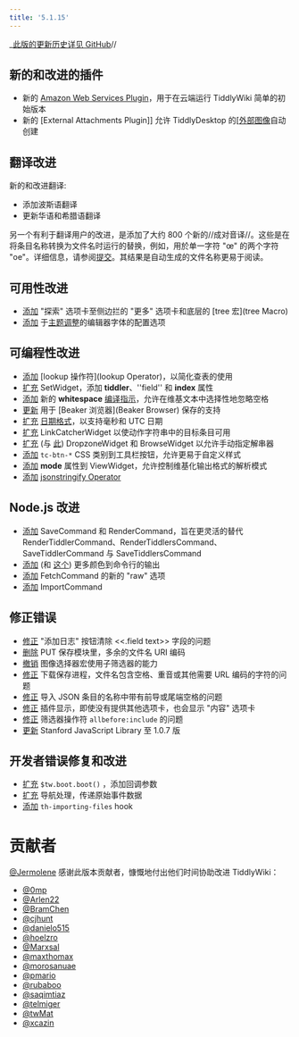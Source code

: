 ```yaml
---
title: '5.1.15'
---
```


_[此版的更新历史详见 GitHub](https:_github.com/Jermolene/TiddlyWiki5/compare/v5.1.14...v5.1.15)//

## 新的和改进的插件

* 新的 [Amazon Web Services Plugin](#Amazon%20Web%20Services%20Plugin)，用于在云端运行 TiddlyWiki 简单的初始版本
* 新的 [External Attachments Plugin]] 允许 TiddlyDesktop 的[[外部图像](ExternalImages)自动创建

## 翻译改进

新的和改进翻译:

* 添加波斯语翻译
* 更新华语和希腊语翻译

另一个有利于翻译用户的改进，是添加了大约 800 个新的//成对音译//。这些是在将条目名称转换为文件名时运行的替换，例如，用於单一字符 "œ" 的两个字符 "oe"。详细信息，请参阅[提交](https://github.com/Jermolene/TiddlyWiki5/commit/5cdf86b3072604f8c556c84f266767be5b8e75c3)。其结果是自动生成的文件名称更易于阅读。

## 可用性改进

* [添加](https://github.com/Jermolene/TiddlyWiki5/commit/1e9d214f67906e63758f8665091bc0ef6651f10d) "探索" 选项卡至侧边拦的 "更多" 选项卡和底层的 [tree 宏](tree Macro)
* [添加](https://github.com/Jermolene/TiddlyWiki5/commit/cee7baa1831a8f236c46d8c438c2a4d9bda8a0e2) 于[主题调整]($:/themes/tiddlywiki/vanilla/themetweaks)的编辑器字体的配置选项

## 可编程性改进

* [添加](https://github.com/Jermolene/TiddlyWiki5/commit/aa417fe899d0983ad8a3fe1fdfe9cac42364b2b6) [lookup 操作符](lookup Operator)，以简化查表的使用
* [扩充](https://github.com/Jermolene/TiddlyWiki5/commit/5dd3d97760083f7c6ba9a6cd6186525edb3fb836) SetWidget，添加 **tiddler**、''field'' 和 **index** 属性
* [添加](https://github.com/Jermolene/TiddlyWiki5/commit/d966583854d7c7f4a7df25c0e2a8d6b9e217a12c) 新的 **whitespace** [编译指示](Pragma)，允许在维基文本中选择性地忽略空格
* [更新](https://github.com/Jermolene/TiddlyWiki5/commit/ef9efbc3995248d72148423bee10a1374c842926) 用于 [Beaker 浏览器](Beaker Browser) 保存的支持
* [扩充](https://github.com/Jermolene/TiddlyWiki5/commit/4db950cc450ef1ea87ce8f480fe882f2b108cdb4) [日期格式](DateFormat)，以支持毫秒和 UTC 日期
* [扩充](https://github.com/Jermolene/TiddlyWiki5/commit/dc295b2536cdf411893e15b6dc0d62107f50a08d) LinkCatcherWidget 以使动作字符串中的目标条目可用
* [扩充](https://github.com/Jermolene/TiddlyWiki5/commit/596dfa1d5058e030a318e4a0f23d078500c3d154) (与 [此](https://github.com/Jermolene/TiddlyWiki5/commit/a4d919f45caae393f99018e0d797980b3667867f)) DropzoneWidget 和 BrowseWidget 以允许手动指定解串器
* [添加](https://github.com/Jermolene/TiddlyWiki5/commit/523280362b529ee73229001a1bcd79272f483908) `tc-btn-*` CSS 类别到工具栏按钮，允许更易于自定义样式
* [添加](https://github.com/Jermolene/TiddlyWiki5/commit/8293a77c6e6870960956dcf1501c687d2f88ea3c) **mode** 属性到 ViewWidget，允许控制维基化输出格式的解析模式
* [添加](https://github.com/Jermolene/TiddlyWiki5/commit/d7a6816307f4fd47df29cb8e0343ea39c079a2b0) [jsonstringify Operator](#jsonstringify%20Operator)

## Node.js 改进

* [添加](https://github.com/Jermolene/TiddlyWiki5/commit/35a7a66b019f2ea0532ba65cd5475f5cfe46a860) SaveCommand 和 RenderCommand，旨在更灵活的替代 RenderTiddlerCommand、RenderTiddlersCommand、SaveTiddlerCommand 与 SaveTiddlersCommand
* [添加](https://github.com/Jermolene/TiddlyWiki5/commit/51b1ead5c9aa5a754e7fdc0bfbf241dd98db5f7c) (和 [这个](https://github.com/Jermolene/TiddlyWiki5/commit/1b7d9d65f42e77fdceb11b0b0b9ab9a63f6762e9)) 更多颜色到命令行的输出
* [添加](https://github.com/Jermolene/TiddlyWiki5/commit/c179dc93cbd8947f92a8007d28c497b70efc4204) FetchCommand 的新的 "raw" 选项
* [添加](https://github.com/Jermolene/TiddlyWiki5/commit/e951047461c3c2c273484a759ce5fc2c388fb684) ImportCommand

## 修正错误

* [修正](https://github.com/Jermolene/TiddlyWiki5/pull/2821) "添加日志" 按钮清除 <<.field text>> 字段的问题
* [删除](https://github.com/Jermolene/TiddlyWiki5/commit/c069d48a2a690b333c0733328f3574ae8a76e435) PUT 保存模块里，多余的文件名 URI 编码
* [撤销](https://github.com/Jermolene/TiddlyWiki5/pull/2940) 图像选择器宏使用子筛选器的能力
* [修正](https://github.com/Jermolene/TiddlyWiki5/commit/ccac0258af9b6d8c93d41b1f170e20dbf2efe3f3) 下载保存进程，文件名包含空格、重音或其他需要 URL 编码的字符的问题
* [修正](https://github.com/Jermolene/TiddlyWiki5/issues/2850) 导入 JSON 条目的名称中带有前导或尾端空格的问题
* [修正](https://github.com/Jermolene/TiddlyWiki5/commit/683285d44943db2d993bd574ed2d2f8a07dfc816) 插件显示，即使没有提供其他选项卡，也会显示 "内容" 选项卡
* [修正](https://github.com/Jermolene/TiddlyWiki5/pull/2842) 筛选器操作符 `allbefore:include` 的问题
* [更新](https://github.com/Jermolene/TiddlyWiki5/commit/e471bd54d42226d3b6d070b8561f8883f44df68a) Stanford JavaScript Library 至 1.0.7 版

## 开发者错误修复和改进

* [扩充](https://github.com/Jermolene/TiddlyWiki5/commit/0bc325025a61c265dafe7ce8750ea8deed2be51b) `$tw.boot.boot()` ，添加回调参数
* [扩充](https://github.com/Jermolene/TiddlyWiki5/commit/d89010752a8b169a4917bde9a9028ddd871e743d) 导航处理，传递原始事件数据
* [添加](https://github.com/Jermolene/TiddlyWiki5/commit/518f57f4bbc747c3675260eb3ffde1dc7468c805) `th-importing-files` hook

# 贡献者

[@Jermolene](https://github.com/Jermolene) 感谢此版本贡献者，慷慨地付出他们时间协助改进 TiddlyWiki：

* [@0mp](https://github.com/0mp)
* [@Arlen22](https://github.com/Arlen22)
* [@BramChen](https://github.com/BramChen)
* [@cjhunt](https://github.com/cjhunt)
* [@danielo515](https://github.com/danielo515)
* [@hoelzro](https://github.com/hoelzro)
* [@Marxsal](https://github.com/Marxsal)
* [@maxthomax](https://github.com/maxthomax)
* [@morosanuae](https://github.com/morosanuae)
* [@pmario](https://github.com/pmario)
* [@rubaboo](https://github.com/rubaboo)
* [@saqimtiaz](https://github.com/saqimtiaz)
* [@telmiger](https://github.com/telmiger)
* [@twMat](https://github.com/twMat)
* [@xcazin](https://github.com/xcazin)